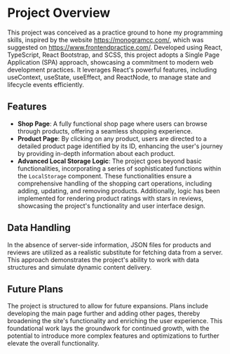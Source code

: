 # Project Overview

This project was conceived as a practice ground to hone my programming skills, inspired by the website https://monogramcc.com/, which was suggested on https://www.frontendpractice.com/. Developed using React, TypeScript, React Bootstrap, and SCSS, this project adopts a Single Page Application (SPA) approach, showcasing a commitment to modern web development practices. It leverages React's powerful features, including useContext, useState, useEffect, and ReactNode, to manage state and lifecycle events efficiently.

## Features

- **Shop Page**: A fully functional shop page where users can browse through products, offering a seamless shopping experience.
- **Product Page**: By clicking on any product, users are directed to a detailed product page identified by its ID, enhancing the user's journey by providing in-depth information about each product.
- **Advanced Local Storage Logic**: The project goes beyond basic functionalities, incorporating a series of sophisticated functions within the `LocalStorage` component. These functionalities ensure a comprehensive handling of the shopping cart operations, including adding, updating, and removing products. Additionally, logic has been implemented for rendering product ratings with stars in reviews, showcasing the project's functionality and user interface design.

## Data Handling

In the absence of server-side information, JSON files for products and reviews are utilized as a realistic substitute for fetching data from a server. This approach demonstrates the project's ability to work with data structures and simulate dynamic content delivery.

## Future Plans

The project is structured to allow for future expansions. Plans include developing the main page further and adding other pages, thereby broadening the site's functionality and enriching the user experience. This foundational work lays the groundwork for continued growth, with the potential to introduce more complex features and optimizations to further elevate the overall functionality.
